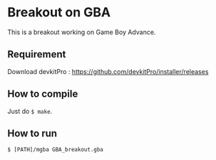 # Breakout on GBA  
This is a breakout working on Game Boy Advance.  


## Requirement  
Download devkitPro : <https://github.com/devkitPro/installer/releases>


## How to compile  
Just do `$ make`.


## How to run  
```
$ [PATH]/mgba GBA_breakout.gba
```
